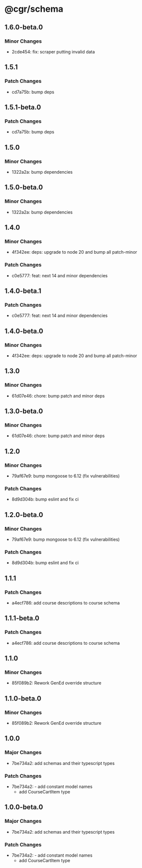 # @cgr/schema

## 1.6.0-beta.0

### Minor Changes

- 2cde454: fix: scraper putting invalid data

## 1.5.1

### Patch Changes

- cd7a75b: bump deps

## 1.5.1-beta.0

### Patch Changes

- cd7a75b: bump deps

## 1.5.0

### Minor Changes

- 1322a2a: bump dependencies

## 1.5.0-beta.0

### Minor Changes

- 1322a2a: bump dependencies

## 1.4.0

### Minor Changes

- 4f342ee: deps: upgrade to node 20 and bump all patch-minor

### Patch Changes

- c0e5777: feat: next 14 and minor dependencies

## 1.4.0-beta.1

### Patch Changes

- c0e5777: feat: next 14 and minor dependencies

## 1.4.0-beta.0

### Minor Changes

- 4f342ee: deps: upgrade to node 20 and bump all patch-minor

## 1.3.0

### Minor Changes

- 61d07e46: chore: bump patch and minor deps

## 1.3.0-beta.0

### Minor Changes

- 61d07e46: chore: bump patch and minor deps

## 1.2.0

### Minor Changes

- 79af67e9: bump mongoose to 6.12 (fix vulnerabilities)

### Patch Changes

- 8d9d304b: bump eslint and fix ci

## 1.2.0-beta.0

### Minor Changes

- 79af67e9: bump mongoose to 6.12 (fix vulnerabilities)

### Patch Changes

- 8d9d304b: bump eslint and fix ci

## 1.1.1

### Patch Changes

- a4ecf786: add course descriptions to course schema

## 1.1.1-beta.0

### Patch Changes

- a4ecf786: add course descriptions to course schema

## 1.1.0

### Minor Changes

- 85f089b2: Rework GenEd override structure

## 1.1.0-beta.0

### Minor Changes

- 85f089b2: Rework GenEd override structure

## 1.0.0

### Major Changes

- 7be734a2: add schemas and their typescript types

### Patch Changes

- 7be734a2: - add constant model names
  - add CourseCartItem type

## 1.0.0-beta.0

### Major Changes

- 7be734a2: add schemas and their typescript types

### Patch Changes

- 7be734a2: - add constant model names
  - add CourseCartItem type
